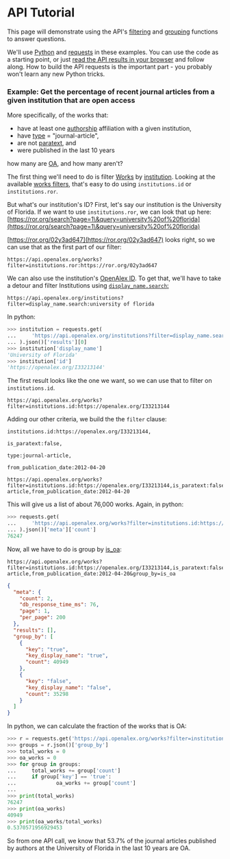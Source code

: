 # API Tutorial

This page will demonstrate using the API's [filtering](get-lists-of-entities.md#filter) and [grouping](get-groups-of-entities.md) functions to answer questions.

We'll use [Python](https://www.python.org) and [requests](https://pypi.org/project/requests/) in these examples. You can use the code as a starting point, or just [read the API results in your browser](./#calling-the-api-in-your-browser) and follow along. How to build the API requests is the important part - you probably won't learn any new Python tricks.&#x20;

### Example: Get the percentage of recent journal articles from a given institution that are open access

More specifically, of the works that:

* have at least one [authorship](../about-the-data/work.md#authorships) affiliation with a given institution,
* have [type](../about-the-data/work.md#type) = "journal-article",
* are not [paratext](../about-the-data/work.md#is\_paratext), and
* were published in the last 10 years

how many are [OA](../about-the-data/work.md#is\_oa), and how many aren't?

The first thing we'll need to do is filter [Works](../about-the-data/work.md) by [institution](../about-the-data/work.md#institutions). Looking at the available [works filters](https://docs.openalex.org/api/get-lists-of-entities#works-filters), that's easy to do using `institutions.id` or `institutions.ror`.

But what's our institution's ID? First, let's say our institution is the University of Florida. If we want to use `institutions.ror`, we can look that up here: [https://ror.org/search?page=1\&query=university%20of%20florida](https://ror.org/search?page=1\&query=university%20of%20florida)

[https://ror.org/02y3ad647](https://ror.org/02y3ad647) looks right, so we can use that as the first part of our filter:

```url
https://api.openalex.org/works?filter=institutions.ror:https://ror.org/02y3ad647
```

We can also use the institution's [OpenAlex ID](../about-the-data/#the-openalex-id). To get that, we'll have to take a detour and filter Institutions using [`display_name.search`:](get-lists-of-entities.md#additional-filters-3)

```url
https://api.openalex.org/institutions?filter=display_name.search:university of florida
```

In python:

```python
>>> institution = requests.get(
...     'https://api.openalex.org/institutions?filter=display_name.search:university of florida'
... ).json()['results'][0]
>>> institution['display_name']
'University of Florida'
>>> institution['id']
'https://openalex.org/I33213144'
```

The first result looks like the one we want, so we can use that to filter on `institutions.id`.

```url
https://api.openalex.org/works?filter=institutions.id:https://openalex.org/I33213144
```

Adding our other criteria, we build the the `filter` clause:

`institutions.id:https://openalex.org/I33213144,`

`is_paratext:false,`

`type:journal-article,`

`from_publication_date:2012-04-20`

```
https://api.openalex.org/works?filter=institutions.id:https://openalex.org/I33213144,is_paratext:false,type:journal-article,from_publication_date:2012-04-20
```

This will give us a list of about 76,000 works. Again, in python:

```python
>>> requests.get(
...     'https://api.openalex.org/works?filter=institutions.id:https://openalex.org/I33213144,is_paratext:false,type:journal-article,from_publication_date:2012-04-20'
... ).json()['meta']['count']
76247
```

Now, all we have to do is group by [is\_oa](get-groups-of-entities.md#works-group\_by-attributes):

```url
https://api.openalex.org/works?filter=institutions.id:https://openalex.org/I33213144,is_paratext:false,type:journal-article,from_publication_date:2012-04-20&group_by=is_oa
```

```json
{
  "meta": {
    "count": 2,
    "db_response_time_ms": 76,
    "page": 1,
    "per_page": 200
  },
  "results": [],
  "group_by": [
    {
      "key": "true",
      "key_display_name": "true",
      "count": 40949
    },
    {
      "key": "false",
      "key_display_name": "false",
      "count": 35298
    }
  ]
}
```

In python, we can calculate the fraction of the works that is OA:

```python
>>> r = requests.get('https://api.openalex.org/works?filter=institutions.id:https://openalex.org/I33213144,is_paratext:false,type:journal-article,from_publication_date:2012-04-20&group_by=is_oa')
>>> groups = r.json()['group_by']
>>> total_works = 0
>>> oa_works = 0
>>> for group in groups:
...     total_works += group['count']
...     if group['key'] == 'true':
...             oa_works += group['count']
...
>>> print(total_works)
76247
>>> print(oa_works)
40949
>>> print(oa_works/total_works)
0.5370571956929453
```

So from one API call, we know that 53.7% of the journal articles published by authors at the University of Florida in the last 10 years are OA.
